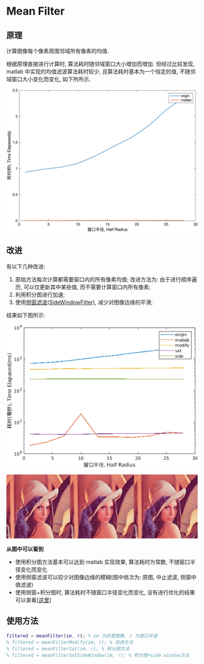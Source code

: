 # Mean Filter

## 原理

计算图像每个像素周围邻域所有像素的均值.

根据原理直接进行计算时, 算法耗时随邻域窗口大小增加而增加. 但经过比较发现, matlab 中实现的均值滤波算法耗时较少, 且算法耗时基本为一个恒定的值, 不随邻域窗口大小变化而变化, 如下所所示.

![算法耗时](https://github.com/yfor1008/image_processing_as_you_know_it/blob/master/mean_filter/src/time_elapased.png?raw=true)

## 改进

有以下几种改进:

1. 原始方法每次计算都需要窗口内的所有像素均值; 改进方法为: 由于进行顺序遍历, 可以仅更新其中某些值, 而不需要计算窗口内所有像素;
2. 利用积分图进行加速;
3. 使用[侧窗滤波(SideWindowFilter)](https://arxiv.org/pdf/1905.07177.pdf), 减少对图像边缘的平滑;

结果如下图所示:

![改进方法比较](https://github.com/yfor1008/image_processing_as_you_know_it/blob/master/mean_filter/src/time_elapased_cmp.png?raw=true)

![滤波效果比较](https://github.com/yfor1008/filter/blob/master/SideWindowFilter/src/cmp_median_side.jpg?raw=true)

**从图中可以看到**

- 使用积分图方法基本可以达到 matlab 实现效果,  算法耗时为常数, 不随窗口半径变化而变化
- 使用侧窗滤波可以较少对图像边缘的模糊(图中依次为: 原图, 中止滤波, 侧窗中值滤波)
- 使用侧窗+积分图时, 算法耗时不随窗口半径变化而变化, 没有进行优化的结果可以查看[[这里]](https://github.com/yfor1008/filter/blob/master/SideWindowFilter/src/time_elapased_cmp.png)

## 使用方法

```matlab
filtered = meanFilter(im, r); % im 为灰度图像, r 为窗口半径
% filtered = meanFilterModify(im, r); % 改进方法
% filtered = meanFilterSat(im, r); % 积分图方法
% filtered = meanFilterSatSideWindow(im, r); % 积分图+side window方法
```

